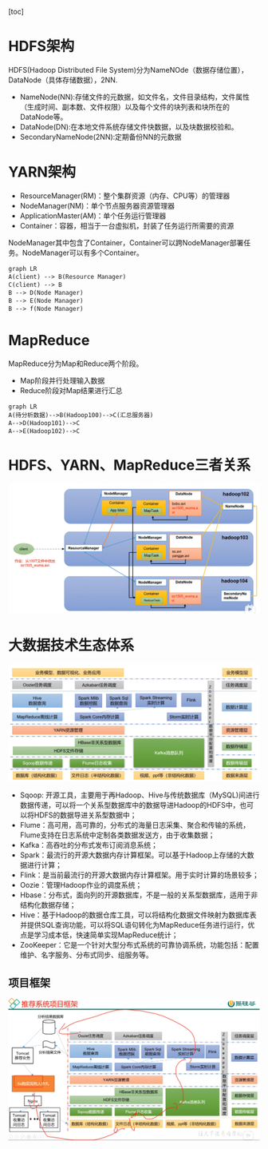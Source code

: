[toc]
# HDFS架构

HDFS(Hadoop Distributed File System)分为NameNOde（数据存储位置），DataNode（具体存储数据），2NN.

- NameNode(NN):存储文件的元数据，如文件名，文件目录结构，文件属性（生成时间、副本数、文件权限）以及每个文件的块列表和块所在的DataNode等。
- DataNode(DN):在本地文件系统存储文件快数据，以及块数据校验和。
- SecondaryNameNode(2NN):定期备份NN的元数据

# YARN架构
- ResourceManager(RM)：整个集群资源（内存、CPU等）的管理器
- NodeManager(NM)：单个节点服务器资源管理器
- ApplicationMaster(AM)：单个任务运行管理器
- Container：容器，相当于一台虚拟机，封装了任务运行所需要的资源

NodeManager其中包含了Container，Container可以跨NodeManager部署任务。NodeManager可以有多个Container。


```mermaid
graph LR
A(client) --> B(Resource Manager)
C(client) --> B
B --> D(Node Manager)
B --> E(Node Manager)
B --> f(Node Manager)
```

# MapReduce
MapReduce分为Map和Reduce两个阶段。
- Map阶段并行处理输入数据
- Reduce阶段对Map结果进行汇总

```mermaid
graph LR
A(待分析数据)-->B(Hadoop100)-->C(汇总服务器)
A-->D(Hadoop101)-->C
A-->E(Hadoop102)-->C
```

# HDFS、YARN、MapReduce三者关系

![HDFS、YARN、MapReduce三者关系](image/HDFS和YARN和MapReduce关系.png)

# 大数据技术生态体系

![大数据技术生态体系](image/技术生态体系.png)

- Sqoop: 开源工具，主要用于再Hadoop、Hive与传统数据库（MySQL)间进行数据传递，可以将一个关系型数据库中的数据导进Hadoop的HDFS中，也可以将HDFS的数据导进关系型数据中；
- Flume：高可用，高可靠的，分布式的海量日志采集、聚合和传输的系统，Flume支持在日志系统中定制各类数据发送方，由于收集数据；
- Kafka：高吞吐的分布式发布订阅消息系统；
- Spark：最流行的开源大数据内存计算框架。可以基于Hadoop上存储的大数据进行计算；
- Flink：是当前最流行的开源大数据内存计算框架。用于实时计算的场景较多；
- Oozie：管理Hadoop作业的调度系统；
- Hbase：分布式，面向列的开源数据库，不是一般的关系型数据库，适用于非结构化数据存储；
- Hive：基于Hadoop的数据仓库工具，可以将结构化数据文件映射为数据库表并提供SQL查询功能，可以将SQL语句转化为MapReduce任务进行运行，优点是学习成本低，快速简单实现MapReduce统计；
- ZooKeeper：它是一个针对大型分布式系统的可靠协调系统，功能包括：配置维护、名字服务、分布式同步、组服务等。

## 项目框架

![项目框架](image/推荐系统项目框架.png)